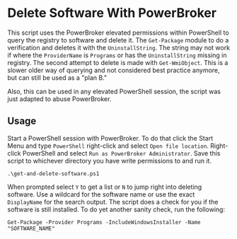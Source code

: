 # Delete Software With PowerBroker

This script uses the PowerBroker elevated permissions within PowerShell to query the registry to software and delete it. The `Get-Package` module to do a verification and deletes it with the `UninstallString`. The string may not work if where the `ProviderName` is `Programs` or has the `UninstallString` missing in registry. The second attempt to delete is made with `Get-WmiObject`. This is a slower older way of querying and not considered best practice anymore, but can still be used as a "plan B."

Also, this can be used in any elevated PowerShell session, the script was just adapted to abuse PowerBroker. 

## Usage

Start a PowerShell session with PowerBroker. To do that click the Start Menu and type `PowerShell` right-click and select `Open file location`. Right-click PowerShell and select `Run as PowerBroker Administrator`. Save this script to whichever directory you have write permissions to and run it. 
```
.\get-and-delete-software.ps1
```
When prompted select `Y` to get a list or `N` to jump right into deleting software. Use a wildcard for the software name or use the exact `DisplayName` for the search output. The script does a check for you if the software is still installed. To do yet another sanity check, run the following:

```
Get-Package -Provider Programs -IncludeWindowsInstaller -Name "SOFTWARE_NAME"
```
